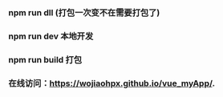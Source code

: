 ﻿### npm run dll (打包一次变不在需要打包了)
### npm run dev 本地开发
### npm run build 打包
### 在线访问：https://wojiaohpx.github.io/vue_myApp/.


